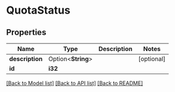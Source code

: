 # QuotaStatus

## Properties

Name | Type | Description | Notes
------------ | ------------- | ------------- | -------------
**description** | Option<**String**> |  | [optional]
**id** | **i32** |  | 

[[Back to Model list]](../README.md#documentation-for-models) [[Back to API list]](../README.md#documentation-for-api-endpoints) [[Back to README]](../README.md)


